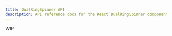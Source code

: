 ```yaml
---
title: DualRingSpinner API
description: API reference docs for the React DualRingSpinner component
---
```


<!-- TODO: Get api from @hrc/spinner -->

WIP
